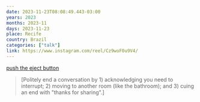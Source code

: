 ```yaml
---
date: 2023-11-23T08:08:49.443-03:00
years: 2023
months: 2023-11
days: 2023-11-23
place: Recife
country: Brazil
categories: ["talk"]
link: https://www.instagram.com/reel/Cz9woF0u9V4/
---
```

[push the eject button](https://www.instagram.com/reel/Cz9woF0u9V4/)

> [Politely end a conversation by 1) acknowledging you need to interrupt; 2) moving to another room (like the bathroom); and 3) cuing an end with "thanks for sharing".]
